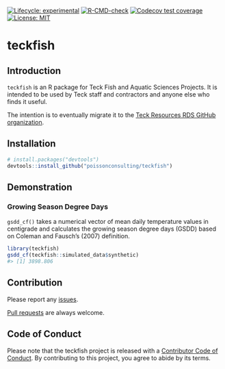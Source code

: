 
<!-- README.md is generated from README.Rmd. Please edit that file -->
<!-- badges: start -->

[![Lifecycle:
experimental](https://img.shields.io/badge/lifecycle-experimental-orange.svg)](https://lifecycle.r-lib.org/articles/stages.html#experimental)
[![R-CMD-check](https://github.com/poissonconsulting/teckfish/actions/workflows/R-CMD-check.yaml/badge.svg)](https://github.com/poissonconsulting/teckfish/actions/workflows/R-CMD-check.yaml)
[![Codecov test
coverage](https://codecov.io/gh/poissonconsulting/teckfish/branch/main/graph/badge.svg)](https://codecov.io/gh/poissonconsulting/teckfish?branch=main)
[![License:
MIT](https://img.shields.io/badge/License-MIT-green.svg)](https://opensource.org/licenses/MIT)
<!-- badges: end -->

# teckfish

## Introduction

`teckfish` is an R package for Teck Fish and Aquatic Sciences Projects.
It is intended to be used by Teck staff and contractors and anyone else
who finds it useful.

The intention is to eventually migrate it to the [Teck Resources RDS
GitHub organization](https://github.com/TeckResourcesTDS).

## Installation

``` r
# install.packages("devtools")
devtools::install_github("poissonconsulting/teckfish")
```

## Demonstration

### Growing Season Degree Days

`gsdd_cf()` takes a numerical vector of mean daily temperature values in
centigrade and calculates the growing season degree days (GSDD) based on
Coleman and Fausch’s (2007) definition.

``` r
library(teckfish)
gsdd_cf(teckfish::simulated_data$synthetic)
#> [1] 3898.806
```

## Contribution

Please report any
[issues](https://github.com/poissonconsulting/teckfish/issues).

[Pull requests](https://github.com/poissonconsulting/teckfish/pulls) are
always welcome.

## Code of Conduct

Please note that the teckfish project is released with a [Contributor
Code of
Conduct](https://contributor-covenant.org/version/2/1/CODE_OF_CONDUCT.html).
By contributing to this project, you agree to abide by its terms.
